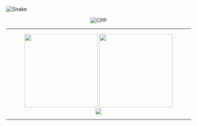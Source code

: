  <!-- <img src="https://github.com/gabohs/gabohs/blob/main/gabohs.gif" /> -->

 ![Snake](https://github.com/gabohs/gabohs/blob/output/github-contribution-grid-snake.svg)

<div class="skills" align="center">
 
  <img alt="CPP" src="https://skillicons.dev/icons?i=cpp,python,arduino">

</div>

***

 <div class="stats" align="center">
    <img src="https://github-readme-stats.vercel.app/api?username=gabohs&show_icons=true&theme=nord&include_all_commits=true&count_private=true&line_height=30" height=200>
    <img src="https://github-readme-stats.vercel.app/api/top-langs/?username=gabohs&layout=donut&langs_count=8&theme=nord&size_weight=0.5&count_weight=0.5&hide=html,css,cmake,batchfile" height=200>
    <br>
    <img src="https://komarev.com/ghpvc/?username=gabohs&&style=for-the-badge"/>
    
 </div>


***
